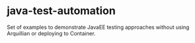 java-test-automation
====================

Set of examples to demonstrate JavaEE testing approaches without using Arquillian or deploying to Container.